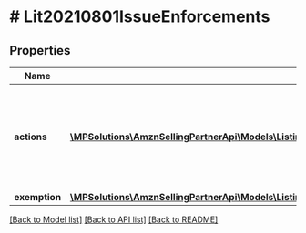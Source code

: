 # # Lit20210801IssueEnforcements

## Properties

Name | Type | Description | Notes
------------ | ------------- | ------------- | -------------
**actions** | [**\MPSolutions\AmznSellingPartnerApi\Models\ListingsItems20210801\Lit20210801IssueEnforcementAction[]**](Lit20210801IssueEnforcementAction.md) | List of enforcement actions taken by Amazon that affect the publishing or status of a listing. |
**exemption** | [**\MPSolutions\AmznSellingPartnerApi\Models\ListingsItems20210801\Lit20210801IssueExemption**](Lit20210801IssueExemption.md) |  |

[[Back to Model list]](../../README.md#models) [[Back to API list]](../../README.md#endpoints) [[Back to README]](../../README.md)
